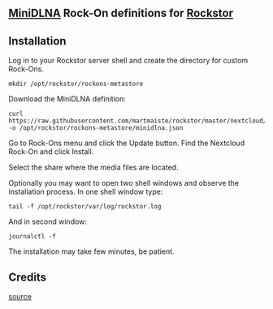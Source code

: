 ## [MiniDLNA](https://github.com/azatoth/minidlna) Rock-On definitions for [Rockstor](https://rockstor.com)

## Installation

Log in to your Rockstor server shell and create the directory for custom Rock-Ons.
```
mkdir /opt/rockstor/rockons-metastore
```

Download the MiniDLNA definition:
```
curl https://raw.githubusercontent.com/martmaiste/rockstor/master/nextcloud/minidlna.json -o /opt/rockstor/rockons-metastore/minidlna.json
```

Go to Rock-Ons menu and click the Update button. Find the Nextcloud Rock-On and click Install.

Select the share where the media files are located.

Optionally you may want to open two shell windows and observe the installation process.
In one shell window type:
```
tail -f /opt/rockstor/var/log/rockstor.log
```
And in second window:
```
journalctl -f
```
   
The installation may take few minutes, be patient.


## Credits

[source](https://forum.rockstor.com/t/trouble-with-my-own-rockons/2134)
